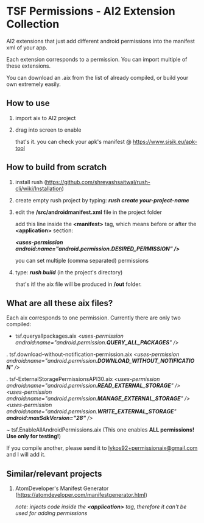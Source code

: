 # TSF Permissions - AI2 Extension Collection

AI2 extensions that just add different android permissions into the manifest xml of your app.

Each extension corresponds to a permission. You can import multiple of these extensions.

You can download an .aix from the list of already compiled, or build your own extremely easily.

## How to use

1. import aix to AI2 project
2. drag into screen to enable

    that's it. you can check your apk's manifest @ https://www.sisik.eu/apk-tool


## How to build from scratch

   1. install rush (https://github.com/shreyashsaitwal/rush-cli/wiki/Installation)

   2. create empty rush project by typing: ***rush create your-project-name***

   3. edit the **/src/androidmanifest.xml** file in the project folder

       add this line inside the **\<manifest>** tag, which means before or after the **\<application>** section:

       ***\<uses-permission android:name="android.permission.DESIRED_PERMISSION" />***
      
       you can set multiple (comma separated) permissions
    
   4. type: ***rush build*** (in the project's directory)
    
       that's it! the aix file will be produced in **/out** folder.

## What are all these aix files?

   Each aix corresponds to one permission. Currently there are only two compiled:

   - tsf.queryallpackages.aix
        *\<uses-permission android:name="android.permission.**QUERY_ALL_PACKAGES**" />*
        
   . tsf.download-without-notification-permission.aix
        *\<uses-permission android:name="android.permission.**DOWNLOAD_WITHOUT_NOTIFICATION**" />*
   
   . tsf-ExternalStoragePermissionsAPI30.aix
        *\<uses-permission android:name="android.permission.**READ_EXTERNAL_STORAGE**" />
        \<uses-permission android:name="android.permission.**MANAGE_EXTERNAL_STORAGE**" />
        \<uses-permission android:name="android.permission.**WRITE_EXTERNAL_STORAGE**" **android:maxSdkVersion="28"** />*
   
   ~ tsf.EnableAllAndroidPermissions.aix (This one enables **ALL permissions! Use only for testing!**)

   If you compile another, please send it to lykos92+permissionaix@gmail.com and I will add it.

## Similar/relevant projects

   1. AtomDeveloper's Manifest Generator (https://atomdeveloper.com/manifestgenerator.html)
    
       *note: injects code inside the **\<application>** tag, therefore it can't be used for adding permissions*
